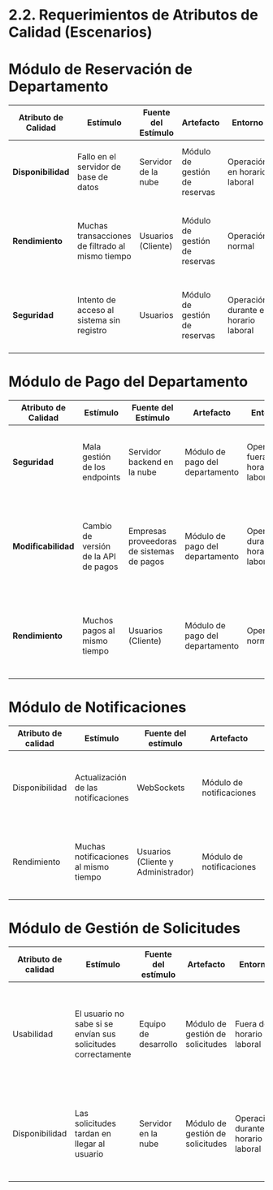 # 2.2. Requerimientos de Atributos de Calidad (Escenarios)

# Módulo de Reservación de Departamento

| Atributo de Calidad | Estímulo | Fuente del Estímulo | Artefacto | Entorno | Respuesta | Medida de Respuesta |
|---------------------|----------|---------------------|-----------|---------|-----------|---------------------|
| **Disponibilidad**   | Fallo en el servidor de base de datos | Servidor de la nube | Módulo de gestión de reservas | Operación en horario laboral | El sistema pasa a un servidor de respaldo | El sistema debe estar disponible el 99% del tiempo del año. |
| **Rendimiento**      | Muchas transacciones de filtrado al mismo tiempo | Usuarios (Cliente) | Módulo de gestión de reservas | Operación normal | Se utilizan colas para las transacciones y no sobrecargar el servidor | El sistema no se cuelga y los usuarios pueden seguir reservando |
| **Seguridad**        | Intento de acceso al sistema sin registro | Usuarios | Módulo de gestión de reservas | Operación durante el horario laboral | El sistema debe evitar ataques de inyección SQL | El sistema genera alertas automáticas de la vulneración del sistema. |

# Módulo de Pago del Departamento

| Atributo de Calidad | Estímulo | Fuente del Estímulo | Artefacto | Entorno | Respuesta | Medida de Respuesta |
|---------------------|----------|---------------------|-----------|---------|-----------|---------------------|
| **Seguridad**        | Mala gestión de los endpoints | Servidor backend en la nube | Módulo de pago del departamento | Operación fuera del horario laboral | El sistema pasa a un servidor de respaldo | Los datos del sistema se deben asegurar en un 99% |
| **Modificabilidad**        | Cambio de versión de la API de pagos | Empresas proveedoras de sistemas de pagos | Módulo de pago del departamento | Operación durante el horario laboral | Se actualiza el API a la última versión de los preveedores de pagos | Al final de unos 21 días el sistema realiza todos los pagos de manera segura |
| **Rendimiento**      | Muchos pagos al mismo tiempo | Usuarios (Cliente) | Módulo de pago del departamento | Operación normal | Se utilizan particiones del servidor para evitar sobrecarga | El sistema no se cuelga y los usuarios pueden seguir pagando |

# Módulo de Notificaciones

| Atributo de calidad | Estímulo                            | Fuente del estímulo | Artefacto               | Entorno                  | Respuesta                                                                 | Medida de respuesta                        |
|---------------------|------------------------------------|---------------------|-------------------------|--------------------------|----------------------------------------------------------------------------|--------------------------------------------|
| Disponibilidad      | Actualización de las notificaciones| WebSockets           | Módulo de notificaciones | Fuera del horario laboral | Se modifica el sistema de notificaciones y el master se actualiza a fin de mes | Las notificaciones responden correctamente y en el momento correcto |
| Rendimiento         | Muchas notificaciones al mismo tiempo | Usuarios (Cliente y Administrador) | Módulo de notificaciones | Operación durante el horario laboral | Se gestiona el tiempo de aparición de las notificaciones para evitar sobrecarga | Las notificaciones funcionan de manera eficiente |

# Módulo de Gestión de Solicitudes

| Atributo de calidad | Estímulo                                           | Fuente del estímulo | Artefacto                   | Entorno                          | Respuesta                                                                 | Medida de respuesta                                                |
|---------------------|----------------------------------------------------|---------------------|-----------------------------|-----------------------------------|--------------------------------------------------------------------------|--------------------------------------------------------------------|
| Usabilidad          | El usuario no sabe si se envían sus solicitudes correctamente | Equipo de desarrollo | Módulo de gestión de solicitudes | Fuera del horario laboral          | Se modifica la interfaz para mostrar un icono si la solicitud fue enviada y otro si no | El usuario sabe cuando su solicitud ha sido enviada y cuando no    |
| Disponibilidad      | Las solicitudes tardan en llegar al usuario         | Servidor en la nube  | Módulo de gestión de solicitudes | Operación durante el horario laboral | Se modifican las consultas de las solicitudes                                     | El sistema escanea toda la data necesaria para obtener o crear solicitudes     |